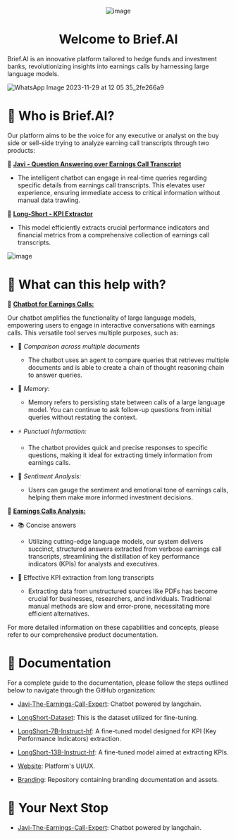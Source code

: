 <div align="center">
   
![image](https://github.com/brief-ai-uchicago/About-Us/assets/105491876/8163268d-2c6b-4b58-beb1-76d482e7d4b7)

   
<h1 style="">Welcome to Brief.AI</h1>
</div>

Brief.AI is an innovative platform tailored to hedge funds and investment banks, revolutionizing insights into
earnings calls by harnessing large language models. 

![WhatsApp Image 2023-11-29 at 12 05 35_2fe266a9](https://github.com/brief-ai-uchicago/About-Us/assets/105491876/ddc5078f-288f-410c-baf8-baca3509c69e)


<h1 style="">🤔 Who is Brief.AI?</h1>

Our platform aims to be the voice for any executive or analyst on the buy side or sell-side trying to analyze earning call transcripts through two products: 

💬 **[Javi - Question Answering over Earnings Call Transcript](https://github.com/brief-ai-uchicago/Javi-The-Earnings-Call-Expert)**
* The intelligent chatbot can engage in real-time queries regarding specific details from earnings call transcripts. This elevates user experience, ensuring immediate access to critical information without manual data trawling.

📃 **[Long-Short - KPI Extractor](https://github.com/brief-ai-uchicago/LongShort-13B-Instruct-hf)**
* This model efficiently extracts crucial performance indicators and financial metrics
from a comprehensive collection of earnings call transcripts.

![image](https://github.com/brief-ai-uchicago/About-Us/assets/105491876/416c81f6-dc1a-42ab-9908-cadfde8a77c9)


<h1 style="">🚀 What can this help with?</h1>


💬 **[Chatbot for Earnings Calls:](https://github.com/brief-ai-uchicago/Javi-The-Earnings-Call-Expert)**

Our chatbot amplifies the functionality of large language models, empowering users to engage in interactive conversations with earnings calls. This versatile tool serves multiple purposes, such as:

-  🤖 *Comparison across multiple documents*

   - The chatbot uses an agent to compare queries that retrieves multiple documents and is able to create a chain of thought reasoning chain to answer queries.

- 🧠 *Memory:*

    - Memory refers to persisting state between calls of a large language model. You can continue to ask follow-up questions from initial queries without restating the context.

- ⚡ *Punctual Information:* 

    - The chatbot provides quick and precise responses to specific questions, making it ideal for extracting timely information from earnings calls.

- 🚨 *Sentiment Analysis:*

    - Users can gauge the sentiment and emotional tone of earnings calls, helping them make more informed investment decisions.

📃 **[Earnings Calls Analysis:](https://github.com/brief-ai-uchicago/LongShort-13B-Instruct-hf)**

- 📚 Concise answers
  
    - Utilizing cutting-edge language models, our system delivers succinct, structured answers extracted from verbose earnings call transcripts, streamlining the distillation of key performance indicators (KPIs) for analysts and executives.
  
- 🧐 Effective KPI extraction from long transcripts
  
    - Extracting data from unstructured sources like PDFs has become crucial for businesses, researchers, and individuals. Traditional manual methods are slow and error-prone, necessitating more efficient alternatives.

For more detailed information on these capabilities and concepts, please refer to our comprehensive product documentation.

<h1 style="">📖 Documentation</h1>
For a complete guide to the documentation, please follow the steps outlined below to navigate through the GitHub organization:


* [Javi-The-Earnings-Call-Expert](https://github.com/brief-ai-uchicago/Javi-The-Earnings-Call-Expert): Chatbot powered by langchain.
  
* [LongShort-Dataset](https://github.com/brief-ai-uchicago/LongShort-Dataset): This is the dataset utilized for fine-tuning.
  
* [LongShort-7B-Instruct-hf](https://github.com/brief-ai-uchicago/LongShort-7B-Instruct-hf): A fine-tuned model designed for KPI (Key Performance Indicators) extraction.
  
* [LongShort-13B-Instruct-hf](https://github.com/brief-ai-uchicago/LongShort-13B-Instruct-hf): A fine-tuned model aimed at extracting KPIs.
  
* [Website](https://github.com/brief-ai-uchicago/Brief-AI): Platform's UI/UX.
  
* [Branding](https://github.com/brief-ai-uchicago/Branding): Repository containing branding documentation and assets.

## <h1 style=""> 🚀 Your Next Stop</h1>

* [Javi-The-Earnings-Call-Expert](https://github.com/brief-ai-uchicago/Javi-The-Earnings-Call-Expert): Chatbot powered by langchain.










[My Other Repository]: https://github.com/yourusername/other-repository
